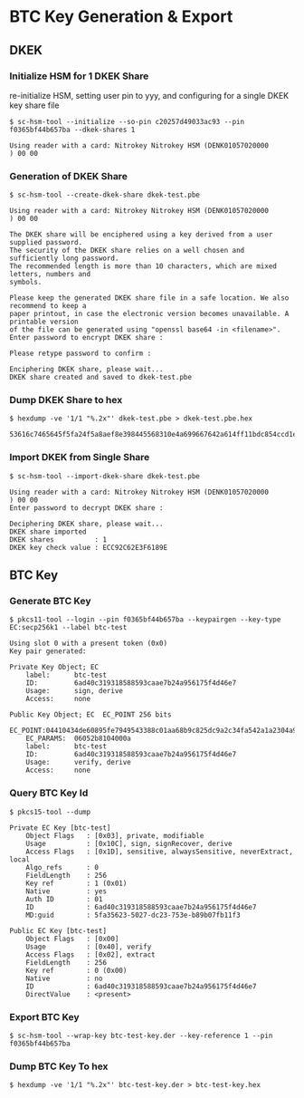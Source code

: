 # BTC Key Generation & Export

## DKEK

### Initialize HSM for 1 DKEK Share

re-initialize HSM, setting user pin to yyy, and configuring for a single DKEK key share file
    
    $ sc-hsm-tool --initialize --so-pin c20257d49033ac93 --pin f0365bf44b657ba --dkek-shares 1

    Using reader with a card: Nitrokey Nitrokey HSM (DENK01057020000         ) 00 00

### Generation of DKEK Share

    $ sc-hsm-tool --create-dkek-share dkek-test.pbe

    Using reader with a card: Nitrokey Nitrokey HSM (DENK01057020000         ) 00 00

    The DKEK share will be enciphered using a key derived from a user supplied password.
    The security of the DKEK share relies on a well chosen and sufficiently long password.
    The recommended length is more than 10 characters, which are mixed letters, numbers and
    symbols.

    Please keep the generated DKEK share file in a safe location. We also recommend to keep a
    paper printout, in case the electronic version becomes unavailable. A printable version
    of the file can be generated using "openssl base64 -in <filename>".
    Enter password to encrypt DKEK share : 

    Please retype password to confirm : 

    Enciphering DKEK share, please wait...
    DKEK share created and saved to dkek-test.pbe

### Dump DKEK Share to hex

    $ hexdump -ve '1/1 "%.2x"' dkek-test.pbe > dkek-test.pbe.hex 

    53616c7465645f5fa24f5a8aef8e398445568310e4a699667642a614ff11bdc854ccd1eca84164d2bc53ea682cda98af6080d0f37ef6d7a5ceb09d202a39abdd

### Import DKEK from Single Share  

    $ sc-hsm-tool --import-dkek-share dkek-test.pbe

    Using reader with a card: Nitrokey Nitrokey HSM (DENK01057020000         ) 00 00
    Enter password to decrypt DKEK share : 

    Deciphering DKEK share, please wait...
    DKEK share imported
    DKEK shares          : 1
    DKEK key check value : ECC92C62E3F6189E

## BTC Key

### Generate BTC Key

    $ pkcs11-tool --login --pin f0365bf44b657ba --keypairgen --key-type EC:secp256k1 --label btc-test

    Using slot 0 with a present token (0x0)
    Key pair generated:
    
    Private Key Object; EC
        label:      btc-test
        ID:         6ad40c319318588593caae7b24a956175f4d46e7
        Usage:      sign, derive
        Access:     none
    
    Public Key Object; EC  EC_POINT 256 bits
        EC_POINT:04410434de60895fe7949543388c01aa68b9c825dc9a2c34fa542a1a2304a9408198a214f355f6e7452be0fd0359d30a75c023b94a0302783e463da2e9c0b1179bceb5
        EC_PARAMS:  06052b8104000a
        label:      btc-test
        ID:         6ad40c319318588593caae7b24a956175f4d46e7
        Usage:      verify, derive
        Access:     none

### Query BTC Key Id

    $ pkcs15-tool --dump

    Private EC Key [btc-test]
        Object Flags   : [0x03], private, modifiable
        Usage          : [0x10C], sign, signRecover, derive
        Access Flags   : [0x1D], sensitive, alwaysSensitive, neverExtract, local
        Algo_refs      : 0
        FieldLength    : 256
        Key ref        : 1 (0x01)
        Native         : yes
        Auth ID        : 01
        ID             : 6ad40c319318588593caae7b24a956175f4d46e7
        MD:guid        : 5fa35623-5027-dc23-753e-b89b07fb11f3

    Public EC Key [btc-test]
        Object Flags   : [0x00]
        Usage          : [0x40], verify
        Access Flags   : [0x02], extract
        FieldLength    : 256
        Key ref        : 0 (0x00)
        Native         : no
        ID             : 6ad40c319318588593caae7b24a956175f4d46e7
        DirectValue    : <present>

### Export BTC Key

    $ sc-hsm-tool --wrap-key btc-test-key.der --key-reference 1 --pin f0365bf44b657ba

### Dump BTC Key To hex

    $ hexdump -ve '1/1 "%.2x"' btc-test-key.der > btc-test-key.hex 

